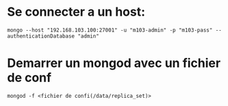 
# Se connecter a un host:
`mongo --host "192.168.103.100:27001" -u "m103-admin" -p "m103-pass" --authenticationDatabase "admin"`

# Demarrer un mongod avec un fichier de conf
`mongod -f <fichier de confi(/data/replica_set)>`
